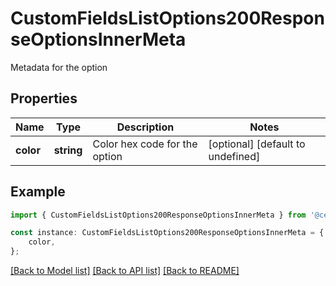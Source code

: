 # CustomFieldsListOptions200ResponseOptionsInnerMeta

Metadata for the option

## Properties

Name | Type | Description | Notes
------------ | ------------- | ------------- | -------------
**color** | **string** | Color hex code for the option | [optional] [default to undefined]

## Example

```typescript
import { CustomFieldsListOptions200ResponseOptionsInnerMeta } from '@cedricziel/aha-js';

const instance: CustomFieldsListOptions200ResponseOptionsInnerMeta = {
    color,
};
```

[[Back to Model list]](../README.md#documentation-for-models) [[Back to API list]](../README.md#documentation-for-api-endpoints) [[Back to README]](../README.md)
